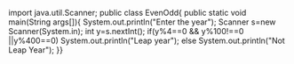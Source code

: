 import java.util.Scanner; 
public class EvenOdd{
    public static void main(String args[]){
        System.out.println("Enter the year");
        Scanner s=new Scanner(System.in);
        int y=s.nextInt();
        if(y%4==0 && y%100!==0 ||y%400==0)
        System.out.println("Leap year");
        else
        System.out.println("Not Leap Year");
    }}
